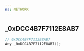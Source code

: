 ```yaml
---
ns: NETWORK
---
```

## _0xDCC4B7F7112E8AB7

```c
// 0xDCC4B7F7112E8AB7
Any _0xDCC4B7F7112E8AB7();
```

